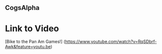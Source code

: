 ﻿
## CogsAlpha

# Link to Video

[Bike to the Pan Am Games!] (https://www.youtube.com/watch?v=RqSDbrf-Awk&feature=youtu.be)

